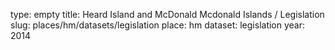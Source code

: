 type: empty
title: Heard Island and McDonald Mcdonald Islands / Legislation
slug: places/hm/datasets/legislation
place: hm
dataset: legislation
year: 2014
